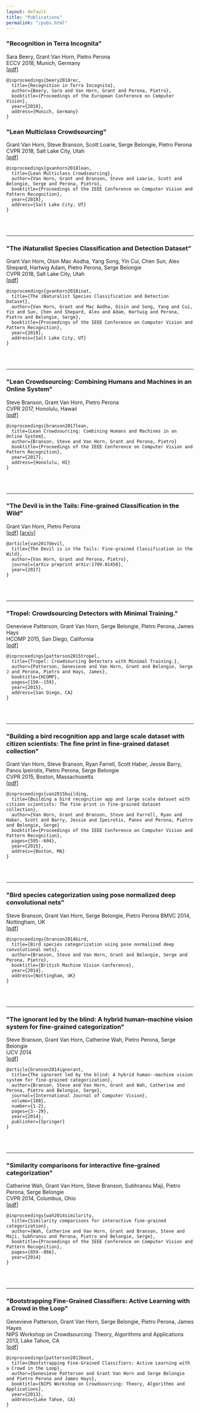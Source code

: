 ```yaml
---
layout: default
title: "Publications"
permalink: "/pubs.html"
---
```


### "Recognition in Terra Incognita"
Sara Beery, Grant Van Horn, Pietro Perona  
ECCV 2018, Munich, Germany  
[[pdf](/assets/papers/recognition_in_terra_incognita.pdf)]
```
@inproceedings{beery2018rec,
  title={Recognition in Terra Incognita},
  author={Beery, Sara and Van Horn, Grant and Perona, Pietro},
  booktitle={Proceedings of the European Conference on Computer Vision},
  year={2018},
  address={Munich, Germany}
}
```

### "Lean Multiclass Crowdsourcing"
Grant Van Horn, Steve Branson, Scott Loarie, Serge Belongie, Pietro Perona  
CVPR 2018, Salt Lake City, Utah  
[[pdf](/assets/papers/lean_multiclass_crowdsourcing.pdf)]
```
@inproceedings{gvanhorn2018lean,
  title={Lean Multiclass Crowdsourcing},
  author={Van Horn, Grant and Branson, Steve and Loarie, Scott and Belongie, Serge and Perona, Pietro},
  booktitle={Proceedings of the IEEE Conference on Computer Vision and Pattern Recognition},
  year={2018},
  address={Salt Lake City, UT}
}
```
<br>
<br>

---
### "The iNaturalist Species Classification and Detection Dataset"
Grant Van Horn, Oisin Mac Aodha, Yang Song, Yin Cui, Chen Sun, Alex Shepard, Hartwig Adam, Pietro Perona, Serge Belongie  
CVPR 2018, Salt Lake City, Utah  
[[pdf](/assets/papers/inaturalist_dataset.pdf)]
```
@inproceedings{gvanhorn2018inat,
  title={The iNaturalist Species Classification and Detection Dataset},
  author={Van Horn, Grant and Mac Aodha, Oisin and Song, Yang and Cui, Yin and Sun, Chen and Shepard, Alex and Adam, Hartwig and Perona, Pietro and Belongie, Serge},
  booktitle={Proceedings of the IEEE Conference on Computer Vision and Pattern Recognition},
  year={2018},
  address={Salt Lake City, UT}
}
```
<br>
<br>

---
### "Lean Crowdsourcing: Combining Humans and Machines in an Online System"
Steve Branson, Grant Van Horn, Pietro Perona  
CVPR 2017, Honolulu, Hawaii  
[[pdf](/assets/papers/lean_crowdsourcing.pdf)]
```
@inproceedings{branson2017lean,
  title={Lean Crowdsourcing: Combining Humans and Machines in an Online System},
  author={Branson, Steve and Van Horn, Grant and Perona, Pietro}
  booktitle={Proceedings of the IEEE Conference on Computer Vision and Pattern Recognition},
  year={2017},
  address={Honolulu, HI}
}
```
<br>
<br>

---
### "The Devil is in the Tails: Fine-grained Classification in the Wild"
Grant Van Horn, Pietro Perona  
[[pdf](/assets/papers/devil_is_in_the_tails.pdf)] [[arxiv](https://arxiv.org/abs/1709.01450)]
```
@article{van2017devil,
  title={The Devil is in the Tails: Fine-grained Classification in the Wild},
  author={Van Horn, Grant and Perona, Pietro},
  journal={arXiv preprint arXiv:1709.01450},
  year={2017}
}
```
<br>
<br>

---
### "Tropel: Crowdsourcing Detectors with Minimal Training."
Genevieve Patterson, Grant Van Horn, Serge Belongie, Pietro Perona, James Hays  
HCOMP 2015, San Diego, California  
[[pdf](/assets/papers/tropel.pdf)]
```
@inproceedings{patterson2015tropel,
  title={Tropel: Crowdsourcing Detectors with Minimal Training.},
  author={Patterson, Genevieve and Van Horn, Grant and Belongie, Serge J and Perona, Pietro and Hays, James},
  booktitle={HCOMP},
  pages={150--159},
  year={2015},
  address={San Diego, CA}
}
```
<br>
<br>

---
### "Building a bird recognition app and large scale dataset with citizen scientists: The fine print in fine-grained dataset collection"
Grant Van Horn, Steve Branson, Ryan Farrell, Scott Haber, Jessie Barry, Panos Ipeirotis, Pietro Perona, Serge Belongie  
CVPR 2015, Boston, Massachusetts  
[[pdf](/assets/papers/building_a_bird_recognition_app.pdf)]
```
@inproceedings{van2015building,
  title={Building a bird recognition app and large scale dataset with citizen scientists: The fine print in fine-grained dataset collection},
  author={Van Horn, Grant and Branson, Steve and Farrell, Ryan and Haber, Scott and Barry, Jessie and Ipeirotis, Panos and Perona, Pietro and Belongie, Serge}
  booktitle={Proceedings of the IEEE Conference on Computer Vision and Pattern Recognition},
  pages={595--604},
  year={2015},
  address={Boston, MA}
}
```
<br>
<br>

---
### "Bird species categorization using pose normalized deep convolutional nets"
Steve Branson, Grant Van Horn, Serge Belongie, Pietro Perona
BMVC 2014, Nottingham, UK    
[[pdf](/assets/papers/pose_normalized_conv_nets.pdf)]
```
@inproceedings{branson2014bird,
  title={Bird species categorization using pose normalized deep convolutional nets},
  author={Branson, Steve and Van Horn, Grant and Belongie, Serge and Perona, Pietro},
  booktitle={British Machine Vision Conference},
  year={2014},
  address={Nottingham, UK}
}
```
<br>
<br>

---
### "The ignorant led by the blind: A hybrid human–machine vision system for fine-grained categorization"
Steve Branson, Grant Van Horn, Catherine Wah, Pietro Perona, Serge Belongie  
IJCV 2014  
[[pdf](/assets/papers/ignorant_led_by_the_blind.pdf)]
```
@article{branson2014ignorant,
  title={The ignorant led by the blind: A hybrid human--machine vision system for fine-grained categorization},
  author={Branson, Steve and Van Horn, Grant and Wah, Catherine and Perona, Pietro and Belongie, Serge},
  journal={International Journal of Computer Vision},
  volume={108},
  number={1-2},
  pages={3--29},
  year={2014},
  publisher={Springer}
}
```
<br>
<br>

---
### "Similarity comparisons for interactive fine-grained categorization"
Catherine Wah, Grant Van Horn, Steve Branson, Subhransu Maji, Pietro Perona, Serge Belongie  
CVPR 2014, Columbus, Ohio  
[[pdf](/assets/papers/similarity_comparison.pdf)]
```
@inproceedings{wah2014similarity,
  title={Similarity comparisons for interactive fine-grained categorization},
  author={Wah, Catherine and Van Horn, Grant and Branson, Steve and Maji, Subhransu and Perona, Pietro and Belongie, Serge},
  booktitle={Proceedings of the IEEE Conference on Computer Vision and Pattern Recognition},
  pages={859--866},
  year={2014}
}
```
<br>
<br>

---
### "Bootstrapping Fine-Grained Classifiers: Active Learning with a Crowd in the Loop"
Genevieve Patterson, Grant Van Horn, Serge Belongie, Pietro Perona, James Hayes  
NIPS Workshop on Crowdsourcing: Theory, Algorithms and Applications 2013, Lake Tahoe, CA  
[[pdf](/assets/papers/bootstrapping_fine_grained_classifiers.pdf)]
```
@inproceedings{patterson2013boot,
  title={Bootstrapping Fine-Grained Classifiers: Active Learning with a Crowd in the Loop},
  author={Genevieve Patterson and Grant Van Horn and Serge Belongie and Pietro Perona and James Hays},
  booktitle={NIPS Workshop on Crowdsourcing: Theory, Algorithms and Applications},
  year={2013},
  address={Lake Tahoe, CA}
}
```
